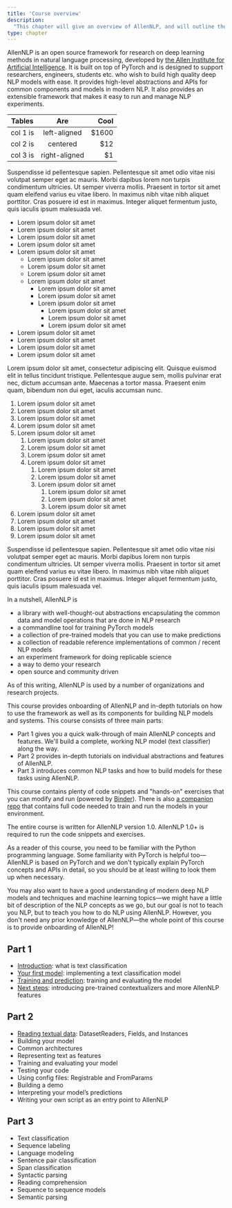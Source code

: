 ```yaml
---
title: 'Course overview'
description:
  "This chapter will give an overview of AllenNLP, and will outline the main chapters of this course"
type: chapter
---
```


<exercise id="1" title="What is AllenNLP">

AllenNLP is an open source framework for research on deep learning methods in natural language processing, developed by [the Allen Institute for Artificial Intelligence](https://allenai.org/). It is built on top of PyTorch and is designed to support researchers, engineers, students etc. who wish to build high quality deep NLP models with ease. It provides high-level abstractions and APIs for common components and models in modern NLP. It also provides an extensible framework that makes it easy to run and manage NLP experiments.

| Tables   |      Are      |  Cool |
|----------|:-------------:|------:|
| col 1 is |  left-aligned | $1600 |
| col 2 is |    centered   |   $12 |
| col 3 is | right-aligned |    $1 |

Suspendisse id pellentesque sapien. Pellentesque sit amet odio vitae nisi volutpat semper eget ac mauris. Morbi dapibus lorem non turpis condimentum ultricies. Ut semper viverra mollis. Praesent in tortor sit amet quam eleifend varius eu vitae libero. In maximus nibh vitae nibh aliquet porttitor. Cras posuere id est in maximus. Integer aliquet fermentum justo, quis iaculis ipsum malesuada vel.

- Lorem ipsum dolor sit amet
- Lorem ipsum dolor sit amet
- Lorem ipsum dolor sit amet
- Lorem ipsum dolor sit amet
- Lorem ipsum dolor sit amet
    - Lorem ipsum dolor sit amet
    - Lorem ipsum dolor sit amet
    - Lorem ipsum dolor sit amet
    - Lorem ipsum dolor sit amet
        - Lorem ipsum dolor sit amet
        - Lorem ipsum dolor sit amet
        - Lorem ipsum dolor sit amet
            - Lorem ipsum dolor sit amet
            - Lorem ipsum dolor sit amet
            - Lorem ipsum dolor sit amet
- Lorem ipsum dolor sit amet
- Lorem ipsum dolor sit amet
- Lorem ipsum dolor sit amet
- Lorem ipsum dolor sit amet

Lorem ipsum dolor sit amet, consectetur adipiscing elit. Quisque euismod elit in tellus tincidunt tristique. Pellentesque augue sem, mollis pulvinar erat nec, dictum accumsan ante. Maecenas a tortor massa. Praesent enim quam, bibendum non dui eget, iaculis accumsan nunc.

1. Lorem ipsum dolor sit amet
2. Lorem ipsum dolor sit amet
3. Lorem ipsum dolor sit amet
4. Lorem ipsum dolor sit amet
5. Lorem ipsum dolor sit amet
    1. Lorem ipsum dolor sit amet
    1. Lorem ipsum dolor sit amet
    1. Lorem ipsum dolor sit amet
    1. Lorem ipsum dolor sit amet
        1. Lorem ipsum dolor sit amet
        1. Lorem ipsum dolor sit amet
        1. Lorem ipsum dolor sit amet
            1. Lorem ipsum dolor sit amet
            1. Lorem ipsum dolor sit amet
            1. Lorem ipsum dolor sit amet
6. Lorem ipsum dolor sit amet
7. Lorem ipsum dolor sit amet
8. Lorem ipsum dolor sit amet
9. Lorem ipsum dolor sit amet

Suspendisse id pellentesque sapien. Pellentesque sit amet odio vitae nisi volutpat semper eget ac mauris. Morbi dapibus lorem non turpis condimentum ultricies. Ut semper viverra mollis. Praesent in tortor sit amet quam eleifend varius eu vitae libero. In maximus nibh vitae nibh aliquet porttitor. Cras posuere id est in maximus. Integer aliquet fermentum justo, quis iaculis ipsum malesuada vel.

In a nutshell, AllenNLP is
- a library with well-thought-out abstractions encapsulating the common data and model operations
  that are done in NLP research
- a commandline tool for training PyTorch models
- a collection of pre-trained models that you can use to make predictions
- a collection of readable reference implementations of common / recent NLP models
- an experiment framework for doing replicable science
- a way to demo your research
- open source and community driven

As of this writing, AllenNLP is used by a number of organizations and research projects.

</exercise>

<exercise id="2" title="About this course">

This course provides onboarding of AllenNLP and in-depth tutorials on how to use the framework as well as its components for building NLP models and systems. This course consists of three main parts:

* Part 1 gives you a quick walk-through of main AllenNLP concepts and features. We'll build a complete, working NLP model (text classifier) along the way.
* Part 2 provides in-depth tutorials on individual abstractions and features of AllenNLP.
* Part 3 introduces common NLP tasks and how to build models for these tasks using AllenNLP.

This course contains plenty of code snippets and "hands-on" exercises that you can modify and run (powered by [Binder](https://mybinder.org/)). There is also [a companion repo](https://github.com/allenai/allennlp-course-examples) that contains full code needed to train and run the models in your environment.

The entire course is written for AllenNLP version 1.0. AllenNLP 1.0+ is required to run the code snippets and exercises.

</exercise>

<exercise id="3" title="Target audience">

As a reader of this course, you need to be familiar with the Python programming language. Some familiarity with PyTorch is helpful too—AllenNLP is based on PyTorch and we don't typically explain PyTorch concepts and APIs in detail, so you should be at least willing to look them up when necessary.

You may also want to have a good understanding of modern deep NLP models and techniques and machine learning topics—we might have a little bit of description of the NLP concepts as we go, but our goal is not to teach you NLP, but to teach you how to do NLP using AllenNLP. However, you don't need any prior knowledge of AllenNLP—the whole point of this course is to provide onboarding of AllenNLP!

</exercise>

<exercise id="4" title="Table of contents">

## Part 1

* [Introduction](/introduction): what is text classification
* [Your first model](/your-first-model): implementing a text classification model
* [Training and prediction](/training-and-prediction): training and evaluating the model
* [Next steps](/next-steps): introducing pre-trained contextualizers and more AllenNLP features

## Part 2

* [Reading textual data](/reading-textual-data): DatasetReaders, Fields, and Instances
* Building your model
* Common architectures
* Representing text as features
* Training and evaluating your model
* Testing your code
* Using config files: Registrable and FromParams
* Building a demo
* Interpreting your model’s predictions
* Writing your own script as an entry point to AllenNLP

## Part 3

* Text classification
* Sequence labeling
* Language modeling
* Sentence pair classification
* Span classification
* Syntactic parsing
* Reading comprehension
* Sequence to sequence models
* Semantic parsing

</exercise>
